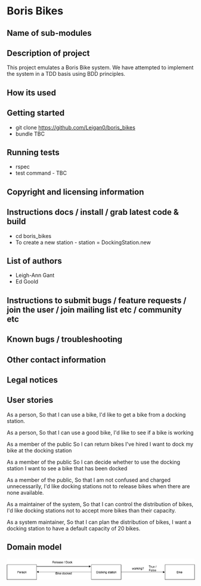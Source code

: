 # Boris Bikes

## Name of sub-modules

## Description of project

This project emulates a Boris Bike system. We have attempted to implement the system in a TDD basis using BDD principles.

## How its used

## Getting started

* git clone https://github.com/Leigan0/boris_bikes
* bundle TBC

## Running tests
* rspec
* test command - TBC

## Copyright and licensing information

## Instructions docs / install / grab latest code & build

* cd boris_bikes
* To create a new station - station = DockingStation.new

## List of authors
* Leigh-Ann Gant
* Ed Goold

## Instructions to submit bugs / feature requests / join the user / join mailing list etc / community etc

## Known bugs / troubleshooting

## Other contact information

## Legal notices

## User stories
As a person,
So that I can use a bike,
I'd like to get a bike from a docking station.

As a person,
So that I can use a good bike,
I'd like to see if a bike is working

As a member of the public
So I can return bikes I've hired
I want to dock my bike at the docking station

As a member of the public
So I can decide whether to use the docking station
I want to see a bike that has been docked

As a member of the public,
So that I am not confused and charged unnecessarily,
I'd like docking stations not to release bikes when there are none available.

As a maintainer of the system,
So that I can control the distribution of bikes,
I'd like docking stations not to accept more bikes than their capacity.

As a system maintainer,
So that I can plan the distribution of bikes,
I want a docking station to have a default capacity of 20 bikes.


## Domain model
![Alt text](img/domain_model.jpg)
